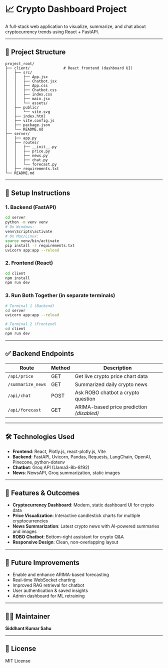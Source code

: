 # 📈 Crypto Dashboard Project
A full-stack web application to visualize, summarize, and chat about cryptocurrency trends using React + FastAPI.

---

## 🚧 Project Structure
```
project_root/
├── client/               # React frontend (dashboard UI)
│   ├── src/
│   │   ├── App.jsx
│   │   ├── Chatbot.jsx
│   │   ├── App.css
│   │   ├── Chatbot.css
│   │   ├── index.css
│   │   ├── main.jsx
│   │   └── assets/
│   ├── public/
│   │   └── vite.svg
│   ├── index.html
│   ├── vite.config.js
│   ├── package.json
│   └── README.md
├── server/
│   ├── app.py
│   ├── routes/
│   │   ├── __init__.py
│   │   ├── price.py
│   │   ├── news.py
│   │   ├── chat.py
│   │   └── forecast.py
│   ├── requirements.txt
└── README.md
```

---

## 🔧 Setup Instructions

### 1. Backend (FastAPI)
```bash
cd server
python -m venv venv
# On Windows:
venv\Scripts\activate
# On Mac/Linux:
source venv/bin/activate
pip install -r requirements.txt
uvicorn app:app --reload
```

### 2. Frontend (React)
```bash
cd client
npm install
npm run dev
```

### 3. Run Both Together (in separate terminals)
```bash
# Terminal 1 (Backend)
cd server
uvicorn app:app --reload

# Terminal 2 (Frontend)
cd client
npm run dev
```

---

## ✅ Backend Endpoints

| Route                | Method | Description                          |
|----------------------|--------|--------------------------------------|
| `/api/price`         | GET    | Get live crypto price chart data     |
| `/summarize_news`    | GET    | Summarized daily crypto news         |
| `/api/chat`          | POST   | Ask ROBO chatbot a crypto question   |
| `/api/forecast`      | GET    | ARIMA-based price prediction *(disabled)* |

---

## 🛠 Technologies Used
- **Frontend**: React, Plotly.js, react-plotly.js, Vite
- **Backend**: FastAPI, Uvicorn, Pandas, Requests, LangChain, OpenAI, Pinecone, python-dotenv
- **Chatbot**: Groq API (Llama3-8b-8192)
- **News**: NewsAPI, Groq summarization, static images

---

## 🚀 Features & Outcomes
- **Cryptocurrency Dashboard**: Modern, static dashboard UI for crypto data
- **Price Visualization**: Interactive candlestick charts for multiple cryptocurrencies
- **News Summarization**: Latest crypto news with AI-powered summaries and images
- **ROBO Chatbot**: Bottom-right assistant for crypto Q&A
- **Responsive Design**: Clean, non-overlapping layout

---

## 🔮 Future Improvements
- Enable and enhance ARIMA-based forecasting
- Real-time WebSocket charting
- Improved RAG retrieval for chatbot
- User authentication & saved insights
- Admin dashboard for ML retraining

---

## 👨‍💻 Maintainer
**Siddhant Kumar Sahu**

---

## 📜 License
MIT License
